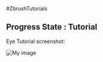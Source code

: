 #ZbrushTutorials

## Progress State : Tutorial

Eye Tutorial screenshot:

![My image](https://github.com/chocolateHszd/ZbrushTutorials/blob/master/screenshots/Screenshot%202015-07-02%2021.11.18.png)
